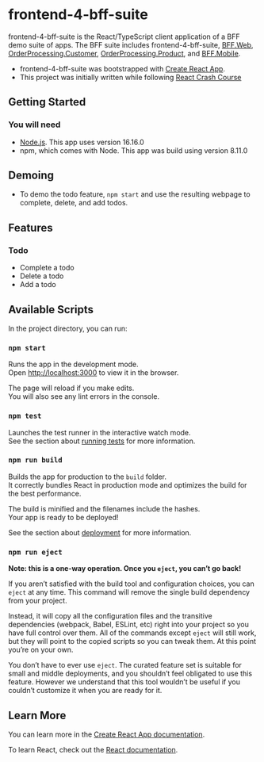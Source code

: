 # frontend-4-bff-suite
frontend-4-bff-suite is the React/TypeScript client application of a BFF demo suite of apps. The BFF suite includes frontend-4-bff-suite, [BFF.Web](https://github.com/Sara-Jade/BFF.Web), [OrderProcessing.Customer](https://github.com/Sara-Jade/OrderProcessing.Customer), [OrderProcessing.Product](https://github.com/Sara-Jade/OrderProcessing.Product), and [BFF.Mobile](https://github.com/Sara-Jade/BFF.Mobile).

- frontend-4-bff-suite was bootstrapped with [Create React App](https://github.com/facebook/create-react-app).
- This project was initially written while following [React Crash Course](https://www.youtube.com/playlist?list=PLG3RxIUKLJlYKdpyO-0asC8yDApZmB-s9)

## Getting Started

### You will need
- [Node.js](nodejs.org/). This app uses version 16.16.0
- npm, which comes with Node. This app was build using version 8.11.0

## Demoing

- To demo the todo feature, `npm start` and use the resulting webpage to complete, delete, and add todos.

## Features

### Todo
- Complete a todo
- Delete a todo
- Add a todo

## Available Scripts

In the project directory, you can run:

### `npm start`

Runs the app in the development mode.\
Open [http://localhost:3000](http://localhost:3000) to view it in the browser.

The page will reload if you make edits.\
You will also see any lint errors in the console.

### `npm test`

Launches the test runner in the interactive watch mode.\
See the section about [running tests](https://facebook.github.io/create-react-app/docs/running-tests) for more information.

### `npm run build`

Builds the app for production to the `build` folder.\
It correctly bundles React in production mode and optimizes the build for the best performance.

The build is minified and the filenames include the hashes.\
Your app is ready to be deployed!

See the section about [deployment](https://facebook.github.io/create-react-app/docs/deployment) for more information.

### `npm run eject`

**Note: this is a one-way operation. Once you `eject`, you can’t go back!**

If you aren’t satisfied with the build tool and configuration choices, you can `eject` at any time. This command will remove the single build dependency from your project.

Instead, it will copy all the configuration files and the transitive dependencies (webpack, Babel, ESLint, etc) right into your project so you have full control over them. All of the commands except `eject` will still work, but they will point to the copied scripts so you can tweak them. At this point you’re on your own.

You don’t have to ever use `eject`. The curated feature set is suitable for small and middle deployments, and you shouldn’t feel obligated to use this feature. However we understand that this tool wouldn’t be useful if you couldn’t customize it when you are ready for it.

## Learn More

You can learn more in the [Create React App documentation](https://facebook.github.io/create-react-app/docs/getting-started).

To learn React, check out the [React documentation](https://reactjs.org/).
